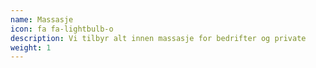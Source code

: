 ```yaml
---
name: Massasje
icon: fa fa-lightbulb-o
description: Vi tilbyr alt innen massasje for bedrifter og private
weight: 1
---
```




